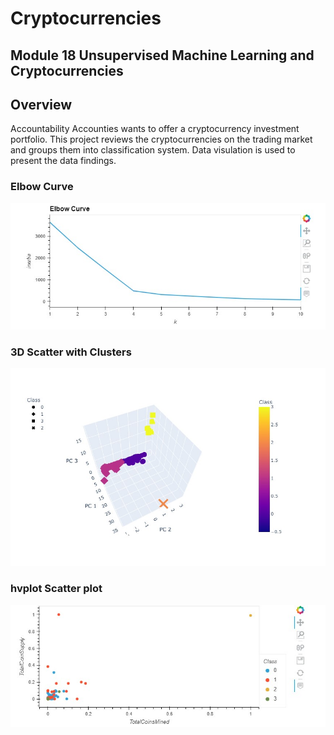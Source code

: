# Cryptocurrencies
## Module 18 Unsupervised Machine Learning and Cryptocurrencies

## Overview
Accountability Accounties wants to offer a cryptocurrency investment portfolio. This project reviews the cryptocurrencies on the trading market and groups them into classification system. 
Data visulation is used to present the data findings.

### Elbow Curve

![alt text](https://github.com/sarifrey/Cryptocurrencies/blob/main/Resources/ElbowCurve.jpg)

### 3D Scatter with Clusters

![alt text](https://github.com/sarifrey/Cryptocurrencies/blob/main/Resources/3DScatterCluster.jpg)

### hvplot Scatter plot

![alt text](https://github.com/sarifrey/Cryptocurrencies/blob/main/Resources/hvplotscatter.jpg)
